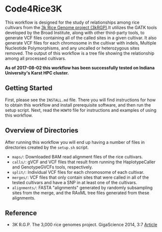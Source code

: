 # Code4Rice3K

This workflow is designed for the study of relationships among rice cultivars from the [3k Rice Genome project (3kRGP)](http://gigadb.org/dataset/200001).It utilizes the GATK tools developed by the Broad Institute, along with other third-party tools, to generate VCF files containing all of the called sites in a given cultivar. 
It also generate VCF files for each chromosome in the cultivar with indels, Multiple Nucleotide Polymorphisms, and any uncalled or heterozygous sites removed. 
The output of this workflow is a tree file showing the relationship among all processed cultivars.

**As of 2017-08-02 this workflow has been successfully tested on Indiana University's Karst HPC cluster.**

## Getting Started

First, please see the `INSTALL.md` file. 
There you will find instructions for how to obtain this workflow and install prerequisite software, and then run the setup script. 
Next, read the `HOWTO` file for instructions and examples of using this workflow. 

## Overview of Directories

After running this workflow you will end up having a number of files in directories created by the `setup.sh` script.
* `maps/`: Downloaded BAM read alignment files of the rice cultivars.
* `calls/`: gVCF and VCF files that result from running the HaplotypeCaller and GenotypeGVCFs tools, respectively.
* `split/`: Individual VCF files for each chromosome of each cultivar.
* `merges/`: VCF files that only contain sites that were called in all of the tested cultivars and have a SNP in at least one of the cultivars.
* `alignments/`: FASTA "alignments" generated by randomly subsampling sites from the merge, and the RAxML tree files generated from these alignments. 

## Reference

* 3K R.G.P. The 3,000 rice genomes project. GigaScience 2014, 3:7 
[Article](https://gigascience.biomedcentral.com/articles/10.1186/2047-217X-3-7)
